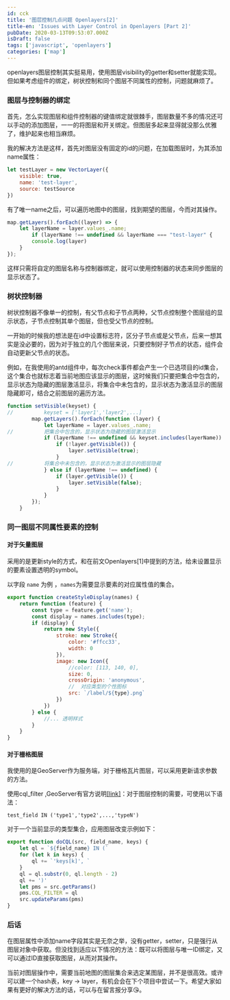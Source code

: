 ```yaml
---
id: cck
title: '图层控制几点问题 Openlayers[2]'
title-en: 'Issues with Layer Control in Openlayers [Part 2]'
pubDate: 2020-03-13T09:53:07.000Z
isDraft: false
tags: ['javascript', 'openlayers']
categories: ['map']
---
```


openlayers图层控制其实挺易用，使用图层visibility的getter和setter就能实现。但如果考虑组件的绑定，树状控制和同个图层不同属性的控制，问题就麻烦了。

### 图层与控制器的绑定

首先，怎么实现图层和组件控制器的键值绑定就很棘手，图层数量不多的情况还可以手动的添加图层，一一的将图层和开关绑定。但图层多起来显得就没那么优雅了，维护起来也相当麻烦。

我的解决方法是这样，首先对图层没有固定的id的问题，在加载图层时，为其添加name属性：

```js title="ol-example.js" {2-4}
let testLayer = new VectorLayer({
    visible: true,
    name: 'test-layer',
    source: testSource
})
```

有了唯一name之后，可以遍历地图中的图层，找到期望的图层，今而对其操作。

```js
map.getLayers().forEach((layer) => {
    let layerName = layer.values_.name;
		if (layerName !== undefined && layerName === "test-layer" {
        console.log(layer)
	}
});
```

这样只需将自定的图层名称与控制器绑定，就可以使用控制器的状态来同步图层的显示状态了。

### 树状控制器

树状控制器不像单一的控制，有父节点和子节点两种，父节点控制整个图层组的显示状态，子节点控制其单个图层，但也受父节点的控制。

一开始的时候我的想法是在id中设置标志符，区分子节点或是父节点，后来一想其实是没必要的，因为对于独立的几个图层来说，只要控制好子节点的状态，组件会自动更新父节点的状态。

例如，在我使用的antd组件中，每次check事件都会产生一个已选项目的id集合，这个集合也就标志着当前地图应该显示的图层，这时候我们只要把集合中包含的，显示状态为隐藏的图层激活显示，将集合中未包含的，显示状态为激活显示的图层隐藏即可，结合之前图层的遍历方法。

```js title="ol-example.js"
function setVisible(keyset) {
//			keyset = ['layer1','layer2',...]
        map.getLayers().forEach(function (layer) {
            let layerName = layer.values_.name;
//			把集合中包含的，显示状态为隐藏的图层激活显示
            if (layerName !== undefined && keyset.includes(layerName)) {
                if (!layer.getVisible()) {
                    layer.setVisible(true);
                }
//			将集合中未包含的，显示状态为激活显示的图层隐藏
            } else if (layerName !== undefined) {
                if (layer.getVisible()) {
                    layer.setVisible(false);
                }
            }
        });
    }
```

### 同一图层不同属性要素的控制

#### 对于矢量图层

采用的是更新style的方式，和在前文Openlayers[1]中提到的方法，给未设置显示的要素设置透明的symbol。

以字段 `name` 为例 ，`names`为需要显示要素的对应属性值的集合。

```js title="ol-example.js"
export function createStyleDisplay(names) {
    return function (feature) {
        const type = feature.get('name');
        const display = names.includes(type);
        if (display) {
            return new Style({
                stroke: new Stroke({
                    color: '#ffcc33',
                    width: 0
                }),
                image: new Icon({
                    //color: [113, 140, 0],
                    size: 0,
                    crossOrigin: 'anonymous',
                    //  对应类型的个性图标
                    src: `/label/${type}.png`
                })
            })
        } else {
  			//... 透明样式
        }
    }
}
```

#### 对于栅格图层

我使用的是GeoServer作为服务端，对于栅格瓦片图层，可以采用更新请求参数的方法。

使用cql_filter ,GeoServer有官方说明[[link]](https://docs.geoserver.org/stable/en/user/tutorials/cql/cql_tutorial.html)：对于图层控制的需要，可使用以下语法：

```text
test_field IN ('type1','type2',...,'typeN')
```

对于一个当前显示的类型集合，应用图层改变示例如下：

```js title="ol-example.js"
export function doCQL(src, field_name, keys) {
    let ql = `${field_name} IN (`
    for (let k in keys) {
        ql += `'keys[k]', `
    }
    ql = ql.substr(0, ql.length - 2)
    ql += ')'
    let pms = src.getParams()
    pms.CQL_FILTER = ql
    src.updateParams(pms)
}
```

### 后话

在图层属性中添加name字段其实是无奈之举，没有getter，setter，只是强行从图层对象中获取。但没找到适应以下情况的方法：既可以将图层与唯一ID绑定，又可以通过ID直接获取图层，从而对其操作。

当前对图层操作中，需要当前地图的图层集合来选定某图层，并不是很高效。或许可以建一个hash表，key -> layer，有机会会在下个项目中尝试一下。希望大家如果有更好的解决方法的话，可以与在留言报分享😘。
